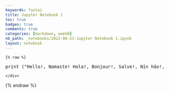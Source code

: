 ```yaml
---
keywords: fastai
title: Jupyter Notebook 1
toc: true 
badges: true
comments: true
categories: [markdown, week0]
nb_path: _notebooks/2022-08-23-Jupyter Notebook 1.ipynb
layout: notebook
---
```


<!--
#################################################
### THIS FILE WAS AUTOGENERATED! DO NOT EDIT! ###
#################################################
# file to edit: _notebooks/2022-08-23-Jupyter Notebook 1.ipynb
-->

<div class="container" id="notebook-container">
        
    {% raw %}
    
<div class="cell border-box-sizing code_cell rendered">
<div class="input">

<div class="inner_cell">
    <div class="input_area">
<div class=" highlight hl-python"><pre><span></span><span class="nb">print</span> <span class="p">(</span><span class="s2">&quot;Hello!, Namaste! Hola!, Bonjour!, Salve!, Nǐn hǎo!, Olá!, Asalaam alaikum!, Konnichiwa!, Anyoung haseyo! from Ananya&quot;</span><span class="p">)</span>
</pre></div>

    </div>
</div>
</div>

</div>
    {% endraw %}

</div>
 

